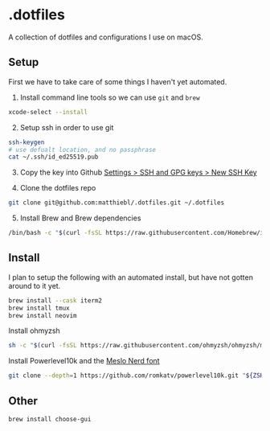 # .dotfiles

A collection of dotfiles and configurations I use on macOS.

## Setup

First we have to take care of some things I haven't yet automated.

1.  Install command line tools so we can use `git` and `brew`
```zsh
xcode-select --install
```

2. Setup ssh in order to use git
```zsh
ssh-keygen
# use defualt location, and no passphrase
cat ~/.ssh/id_ed25519.pub
```

3. Copy the key into Github [Settings > SSH and GPG keys > New SSH Key](https://github.com/settings/ssh/new)

4. Clone the dotfiles repo
```zsh
git clone git@github.com:matthiebl/.dotfiles.git ~/.dotfiles
```

5. Install Brew and Brew dependencies
```zsh
/bin/bash -c "$(curl -fsSL https://raw.githubusercontent.com/Homebrew/install/HEAD/install.sh)"
```

## Install

I plan to setup the following with an automated install, but have not gotten around to it yet.

```zsh
brew install --cask iterm2
brew install tmux
brew install neovim
```

Install ohmyzsh
```zsh
sh -c "$(curl -fsSL https://raw.githubusercontent.com/ohmyzsh/ohmyzsh/master/tools/install.sh)"
```

Install Powerlevel10k and the [Meslo Nerd font](https://github.com/romkatv/powerlevel10k?tab=readme-ov-file#meslo-nerd-font-patched-for-powerlevel10k)
```zsh
git clone --depth=1 https://github.com/romkatv/powerlevel10k.git "${ZSH_CUSTOM:-$HOME/.oh-my-zsh/custom}/themes/powerlevel10k"
```

## Other

```
brew install choose-gui
```

